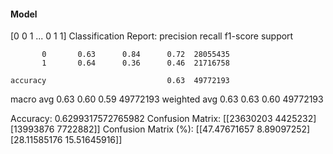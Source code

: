#### Model
[0 0 1 ... 0 1 1]
Classification Report:
              precision    recall  f1-score   support

           0       0.63      0.84      0.72  28055435
           1       0.64      0.36      0.46  21716758

    accuracy                           0.63  49772193
   macro avg       0.63      0.60      0.59  49772193
weighted avg       0.63      0.63      0.60  49772193

Accuracy: 0.6299317572765982
Confusion Matrix:
[[23630203  4425232]
 [13993876  7722882]]
Confusion Matrix (%):
[[47.47671657  8.89097252]
 [28.11585176 15.51645916]]
